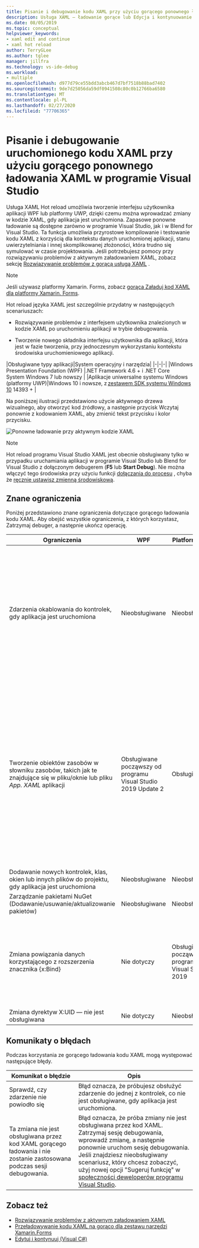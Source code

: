 ```yaml
---
title: Pisanie i debugowanie kodu XAML przy użyciu gorącego ponownego ładowania XAML
description: Usługa XAML — ładowanie gorące lub Edycja i kontynuowanie XAML umożliwia wprowadzanie zmian w kodzie XAML podczas uruchamiania aplikacji
ms.date: 08/05/2019
ms.topic: conceptual
helpviewer_keywords:
- xaml edit and continue
- xaml hot reload
author: TerryGLee
ms.author: tglee
manager: jillfra
ms.technology: vs-ide-debug
ms.workload:
- multiple
ms.openlocfilehash: d977d79ce55bdd3abcb467d7bf7518b88bad7402
ms.sourcegitcommit: 9de7d25056da59df0941508c80c0b12766ba6580
ms.translationtype: MT
ms.contentlocale: pl-PL
ms.lasthandoff: 02/27/2020
ms.locfileid: "77706365"
---
```

# <a name="write-and-debug-running-xaml-code-with-xaml-hot-reload-in-visual-studio"></a>Pisanie i debugowanie uruchomionego kodu XAML przy użyciu gorącego ponownego ładowania XAML w programie Visual Studio

Usługa XAML Hot reload umożliwia tworzenie interfejsu użytkownika aplikacji WPF lub platformy UWP, dzięki czemu można wprowadzać zmiany w kodzie XAML, gdy aplikacja jest uruchomiona. Zapasowe ponowne ładowanie są dostępne zarówno w programie Visual Studio, jak i w Blend for Visual Studio. Ta funkcja umożliwia przyrostowe kompilowanie i testowanie kodu XAML z korzyścią dla kontekstu danych uruchomionej aplikacji, stanu uwierzytelniania i innej skomplikowanej złożoności, która trudno się symulować w czasie projektowania. Jeśli potrzebujesz pomocy przy rozwiązywaniu problemów z aktywnym załadowaniem XAML, zobacz sekcję [Rozwiązywanie problemów z gorącą usługą XAML](xaml-hot-reload-troubleshooting.md) .

> [!NOTE]
> Jeśli używasz platformy Xamarin. Forms, zobacz [gorąca Załaduj kod XAML dla platformy Xamarin. Forms](/xamarin/xamarin-forms/xaml/hot-reload).

Hot reload języka XAML jest szczególnie przydatny w następujących scenariuszach:

* Rozwiązywanie problemów z interfejsem użytkownika znalezionych w kodzie XAML po uruchomieniu aplikacji w trybie debugowania.

* Tworzenie nowego składnika interfejsu użytkownika dla aplikacji, która jest w fazie tworzenia, przy jednoczesnym wykorzystaniu kontekstu środowiska uruchomieniowego aplikacji.

|Obsługiwane typy aplikacji|System operacyjny i narzędzia|
|-|-|-|
|Windows Presentation Foundation (WPF) |.NET Framework 4.6 + i .NET Core</br>System Windows 7 lub nowszy |
|Aplikacje uniwersalne systemu Windows (platformy UWP)|Windows 10 i nowsze, z [zestawem SDK systemu Windows 10](https://developer.microsoft.com/windows/downloads/windows-10-sdk) 14393 + |

Na poniższej ilustracji przedstawiono użycie aktywnego drzewa wizualnego, aby otworzyć kod źródłowy, a następnie przycisk Wczytaj ponownie z kodowaniem XAML, aby zmienić tekst przycisku i kolor przycisku.

![Ponowne ładowanie przy aktywnym kodzie XAML](../debugger/media/xaml-hot-reload-using.gif)

> [!NOTE]
> Hot reload programu Visual Studio XAML jest obecnie obsługiwany tylko w przypadku uruchamiania aplikacji w programie Visual Studio lub Blend for Visual Studio z dołączonym debugerem (**F5** lub **Start Debug**). Nie można włączyć tego środowiska przy użyciu funkcji [dołączania do procesu](../debugger/attach-to-running-processes-with-the-visual-studio-debugger.md) , chyba że [ręcznie ustawisz zmienną środowiskową](xaml-hot-reload-troubleshooting.md#verify-that-you-use-start-debugging-rather-than-attach-to-process).

## <a name="known-limitations"></a>Znane ograniczenia

Poniżej przedstawiono znane ograniczenia dotyczące gorącego ładowania kodu XAML. Aby obejść wszystkie ograniczenia, z których korzystasz, Zatrzymaj debuger, a następnie ukończ operację.

|Ograniczenia|WPF|Platforma UWP|Uwagi|
|-|-|-|-|
|Zdarzenia okablowania do kontrolek, gdy aplikacja jest uruchomiona|Nieobsługiwane|Nieobsługiwane|Zobacz błąd: *upewnij się, że zdarzenie nie powiodło się*. Należy pamiętać, że w WPF można odwołać się do istniejącej procedury obsługi zdarzeń. W aplikacjach platformy UWP odwoływanie się do istniejącej procedury obsługi zdarzeń nie jest obsługiwane.|
|Tworzenie obiektów zasobów w słowniku zasobów, takich jak te znajdujące się w pliku/oknie lub pliku *App. XAML* aplikacji|Obsługiwane począwszy od programu Visual Studio 2019 Update 2|Obsługiwane|Przykład: dodanie `SolidColorBrush` do słownika zasobów do użycia jako `StaticResource`.</br>Uwaga: zasoby statyczne, konwertery stylów i inne elementy, które są zapisywane w słowniku zasobów, można stosować/używać podczas korzystania z usługi XAML. Tylko tworzenie zasobu nie jest obsługiwane.</br> Zmiana właściwości `Source` słownika zasobów.|
|Dodawanie nowych kontrolek, klas, okien lub innych plików do projektu, gdy aplikacja jest uruchomiona|Nieobsługiwane|Nieobsługiwane|None|
|Zarządzanie pakietami NuGet (Dodawanie/usuwanie/aktualizowanie pakietów)|Nieobsługiwane|Nieobsługiwane|None|
|Zmiana powiązania danych korzystającego z rozszerzenia znacznika {x:Bind}|Nie dotyczy|Obsługiwane począwszy od programu Visual Studio 2019|Wymaga to systemu Windows 10 w wersji 1809 (Kompilacja 10.0.17763). Nieobsługiwane w programie Visual Studio 2017 lub starszych wersjach.|
|Zmiana dyrektyw X:UID — nie jest obsługiwana|Nie dotyczy|Nieobsługiwane|None|

## <a name="error-messages"></a>Komunikaty o błędach

Podczas korzystania ze gorącego ładowania kodu XAML mogą występować następujące błędy.

|Komunikat o błędzie|Opis|
|-|-|
|Sprawdź, czy zdarzenie nie powiodło się|Błąd oznacza, że próbujesz obsłużyć zdarzenie do jednej z kontrolek, co nie jest obsługiwane, gdy aplikacja jest uruchomiona.|
|Ta zmiana nie jest obsługiwana przez kod XAML gorącego ładowania i nie zostanie zastosowana podczas sesji debugowania.|Błąd oznacza, że próba zmiany nie jest obsługiwana przez kod XAML. Zatrzymaj sesję debugowania, wprowadź zmianę, a następnie ponownie uruchom sesję debugowania. Jeśli znajdziesz nieobsługiwany scenariusz, który chcesz zobaczyć, użyj nowej opcji "Sugeruj funkcję" w [społeczności deweloperów programu Visual Studio](https://developercommunity.visualstudio.com/spaces/8/index.html). |

## <a name="see-also"></a>Zobacz też

* [Rozwiązywanie problemów z aktywnym załadowaniem XAML](xaml-hot-reload-troubleshooting.md)
* [Przeładowywanie kodu XAML na gorąco dla zestawu narzędzi Xamarin.Forms](/xamarin/xamarin-forms/xaml/hot-reload)
* [Edytuj i kontynuuj (Visual C#)](../debugger/edit-and-continue-visual-csharp.md)
